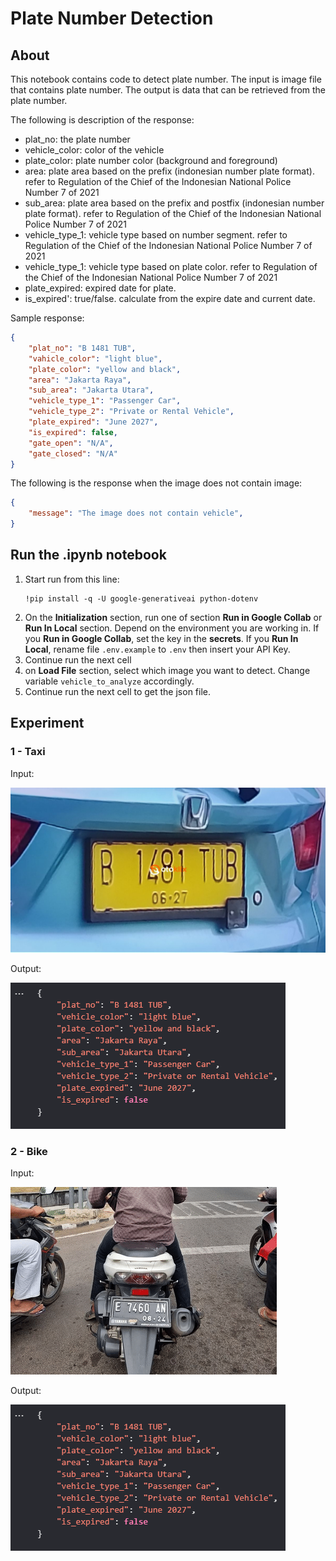 # Plate Number Detection

## About
This notebook contains code to detect plate number. The input is image file that contains plate number. The output is data that can be retrieved from the plate number. 

The following is description of the response:
- plat_no: the plate number
- vehicle_color: color  of the vehicle
- plate_color: plate number color (background and foreground)
- area: plate area based on the prefix (indonesian number plate format). refer to Regulation of the Chief of the Indonesian National Police Number 7 of 2021
- sub_area: plate area based on the prefix and postfix (indonesian number plate format). refer to Regulation of the Chief of the Indonesian National Police Number 7 of 2021
- vehicle_type_1: vehicle type based on number segment. refer to Regulation of the Chief of the Indonesian National Police Number 7 of 2021
- vehicle_type_1: vehicle type based on plate color. refer to Regulation of the Chief of the Indonesian National Police Number 7 of 2021
- plate_expired: expired date for plate. 
- is_expired': true/false. calculate from the expire date and current date.

Sample response:
```json
{
    "plat_no": "B 1481 TUB",
    "vahicle_color": "light blue",
    "plate_color": "yellow and black",
    "area": "Jakarta Raya",
    "sub_area": "Jakarta Utara",
    "vehicle_type_1": "Passenger Car",
    "vehicle_type_2": "Private or Rental Vehicle",
    "plate_expired": "June 2027",
    "is_expired": false,
    "gate_open": "N/A",
    "gate_closed": "N/A"
}
```

The following is the response when the image does not contain image:
```json
{
    "message": "The image does not contain vehicle",
}
```

## Run the .ipynb notebook
1. Start run from this line:
    ```
    !pip install -q -U google-generativeai python-dotenv
    ```
2. On the **Initialization** section, run one of section **Run in Google Collab** or **Run In Local** section. Depend on the environment you are working in. If you **Run in Google Collab**, set the key in the **secrets**. If you **Run In Local**, rename file `.env.example` to `.env` then insert your API Key. 
3. Continue run the next cell
4. on **Load File** section, select which image you want to detect. Change variable `vehicle_to_analyze` accordingly. 
5. Continue run the next cell to get the json file. 

## Experiment
### 1 - Taxi
Input:

![alt](./taxi.jpg)

Output:

![alt](./img_md/taxi_response.png)

### 2 - Bike
Input:

![alt](./bike_cirebon.png)

Output:

![alt](./img_md/taxi_response.png)